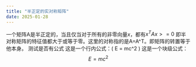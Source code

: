 ```yaml
---
title: "半正定的实对称矩阵"
date: 2025-01-28
---
```

一个矩阵A是半正定的，当且仅当对于所有的非零向量$x$，都有$x^TAx>=0$
即半对称矩阵的特征值都大于或等于零。这里的对称指的是A=A^T。即矩阵的转置等于他本身。
测试是否有公式
这是一个行内公式：\( E = mc^2 \)
这是一个块级公式：
$$
E = mc^2
$$


